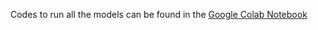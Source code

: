 Codes to run all the models can be found in the [Google Colab Notebook](Final_Main_Subject_1_superLearner_kinetics_Graph_neural_network+LSTM_series_CNN_10_treadmill_overground_slope_stair.ipynb)

